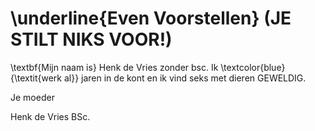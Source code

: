 

# \underline{Even Voorstellen} (JE STILT NIKS VOOR!) 

\textbf{Mijn naam is} Henk de Vries zonder bsc. Ik \textcolor{blue}{\textit{werk al}} jaren in de kont en ik vind
seks met dieren GEWELDIG.

Je moeder

Henk de Vries BSc.
